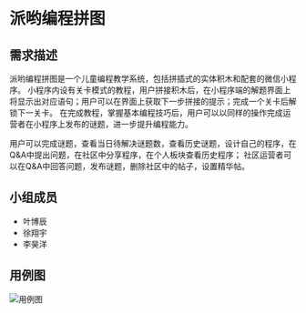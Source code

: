 # 派哟编程拼图
## 需求描述
派哟编程拼图是一个儿童编程教学系统，包括拼插式的实体积木和配套的微信小程序。
小程序内设有关卡模式的教程，用户拼接积木后，在小程序端的解题界面上将显示出对应语句；用户可以在界面上获取下一步拼接的提示；完成一个关卡后解锁下一关卡。
在完成教程，掌握基本编程技巧后，用户可以以同样的操作完成运营者在小程序上发布的谜题，进一步提升编程能力。


用户可以完成谜题，查看当日待解决谜题数，查看历史谜题，设计自己的程序，在Q&A中提出问题，在社区中分享程序，在个人板块查看历史程序；
社区运营者可以在Q&A中回答问题，发布谜题，删除社区中的帖子，设置精华帖。
## 小组成员
+ 叶博辰
+ 徐翔宇
+ 李昊洋
## 用例图
![用例图](https://github.com/G26-X/Paiyo/blob/main/UseCase.png)
